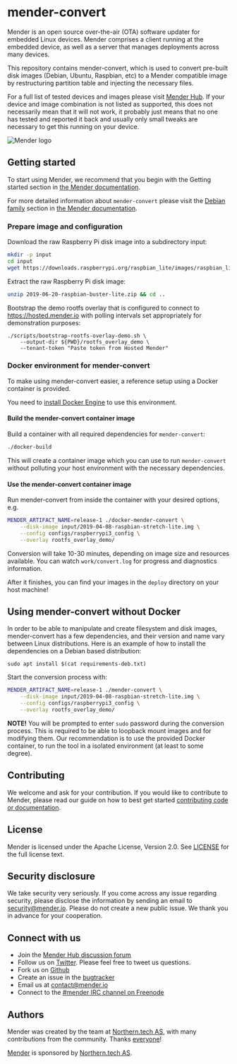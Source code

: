 # mender-convert

Mender is an open source over-the-air (OTA) software updater for embedded Linux devices. Mender comprises a client running at the embedded device, as well as a server that manages deployments across many devices.

This repository contains mender-convert, which is used to convert pre-built disk images (Debian, Ubuntu, Raspbian, etc) to a Mender compatible image by restructuring partition table and injecting the necessary files.

For a full list of tested devices and images please visit [Mender Hub](https://hub.mender.io/c/board-integrations/debian-family). If your device and image combination is not listed as supported, this does not necessarily mean that it will not work, it probably just means that no one has tested and reported it back and usually only small tweaks are necessary to get this running on your device.

![Mender logo](https://mender.io/user/pages/resources/06.digital-assets/mender.io.png)


## Getting started

To start using Mender, we recommend that you begin with the Getting started
section in [the Mender documentation](https://docs.mender.io/).

For more detailed information about `mender-convert` please visit the
[Debian family](https://docs.mender.io/artifacts/debian-family) section in
[the Mender documentation](https://docs.mender.io/).


### Prepare image and configuration

Download the raw Raspberry Pi disk image into a subdirectory input:

```bash
mkdir -p input
cd input
wget https://downloads.raspberrypi.org/raspbian_lite/images/raspbian_lite-2019-06-24/2019-06-20-raspbian-buster-lite.zip
```

Extract the raw Raspberry Pi disk image:

```bash
unzip 2019-06-20-raspbian-buster-lite.zip && cd ..
```

Bootstrap the demo rootfs overlay that is configured to connect to
https://hosted.mender.io with polling intervals set appropriately for
demonstration purposes:

```
./scripts/bootstrap-rootfs-overlay-demo.sh \
    --output-dir ${PWD}/rootfs_overlay_demo \
    --tenant-token "Paste token from Hosted Mender"
```


### Docker environment for mender-convert

To make using mender-convert easier, a reference setup using a Docker
container is provided.

You need to [install Docker Engine](https://docs.docker.com/install) to use
this environment.


#### Build the mender-convert container image

Build a container with all required dependencies for `mender-convert`:

```bash
./docker-build
```

This will create a container image which you can use to run `mender-convert`
without polluting your host environment with the necessary dependencies.


#### Use the mender-convert container image

Run mender-convert from inside the container with your desired options, e.g.

```bash
MENDER_ARTIFACT_NAME=release-1 ./docker-mender-convert \
    --disk-image input/2019-04-08-raspbian-stretch-lite.img \
    --config configs/raspberrypi3_config \
    --overlay rootfs_overlay_demo/
```

Conversion will take 10-30 minutes, depending on image size and resources
available. You can watch `work/convert.log` for progress and diagnostics
information.

After it finishes, you can find your images in the `deploy` directory on your
host machine!

## Using mender-convert without Docker

In order to be able to manipulate and create filesystem and disk images,
mender-convert has a few dependencies, and their version and name vary between
Linux distributions. Here is an example of how to install the dependencies on a
Debian based distribution:

```
sudo apt install $(cat requirements-deb.txt)
```

Start the conversion process with:

```bash
MENDER_ARTIFACT_NAME=release-1 ./mender-convert \
    --disk-image input/2019-04-08-raspbian-stretch-lite.img \
    --config configs/raspberrypi3_config \
    --overlay rootfs_overlay_demo/
```

**NOTE!** You will be prompted to enter `sudo` password during the conversion
process. This is required to be able to loopback mount images and for modifying
them. Our recommendation is to use the provided Docker container, to run the
tool in a isolated environment (at least to some degree).


## Contributing

We welcome and ask for your contribution. If you would like to contribute to
Mender, please read our guide on how to best get started
[contributing code or documentation](https://github.com/mendersoftware/mender/blob/master/CONTRIBUTING.md).


## License

Mender is licensed under the Apache License, Version 2.0. See
[LICENSE](https://github.com/mendersoftware/mender-convert/blob/master/LICENSE)
for the full license text.


## Security disclosure

We take security very seriously. If you come across any issue regarding
security, please disclose the information by sending an email to
[security@mender.io](security@mender.io). Please do not create a new public
issue. We thank you in advance for your cooperation.


## Connect with us

* Join the [Mender Hub discussion forum](https://hub.mender.io)
* Follow us on [Twitter](https://twitter.com/mender_io). Please
  feel free to tweet us questions.
* Fork us on [Github](https://github.com/mendersoftware)
* Create an issue in the [bugtracker](https://tracker.mender.io/projects/MEN)
* Email us at [contact@mender.io](mailto:contact@mender.io)
* Connect to the [#mender IRC channel on Freenode](http://webchat.freenode.net/?channels=mender)


## Authors

Mender was created by the team at [Northern.tech AS](https://northern.tech),
with many contributions from the community. Thanks
[everyone](https://github.com/mendersoftware/mender/graphs/contributors)!

[Mender](https://mender.io) is sponsored by [Northern.tech AS](https://northern.tech).
